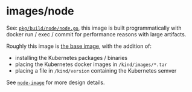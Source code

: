 # images/node

See: [`pkg/build/node/node.go`][pkg/build/node/node.go], this
image is built programmatically with docker run / exec / commit for performance
reasons with large artifacts.

Roughly this image is [the base image](./../base), with the addition of:

- installing the Kubernetes packages / binaries
- placing the Kubernetes docker images in `/kind/images/*.tar`
- placing a file in `/kind/version` containing the Kubernetes semver

See [`node-image`][node-image.md] for more design details.

[pkg/build/node/node.go]: ./../../pkg/build/node/node.go
[node-image.md]: https://kind.sigs.k8s.io/docs/design/node-image
